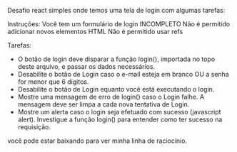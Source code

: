 Desafio react simples onde temos uma tela de login com algumas tarefas:


 Instruções:
 Você tem um formulário de login INCOMPLETO
 Não é permitido adicionar novos elementos HTML
 Não é permitido usar refs

  Tarefas:
- O botão de login deve disparar a função login(), importada no topo deste arquivo, e passar os dados necessários.
- Desabilite o botão de Login caso o e-mail esteja em branco OU a senha for menor que 6 dígitos.
- Desabilite o botão de Login equanto você está executando o login.
- Mostre uma mensagem de erro de login() caso o Login falhe. A mensagem deve ser limpa a cada nova tentativa de Login.
- Mostre um alerta caso o login seja efetuado com sucesso (javascript alert). Investigue a função login() para entender como ter sucesso na requisição.

você pode estar baixando para ver minha linha de raciocínio.
